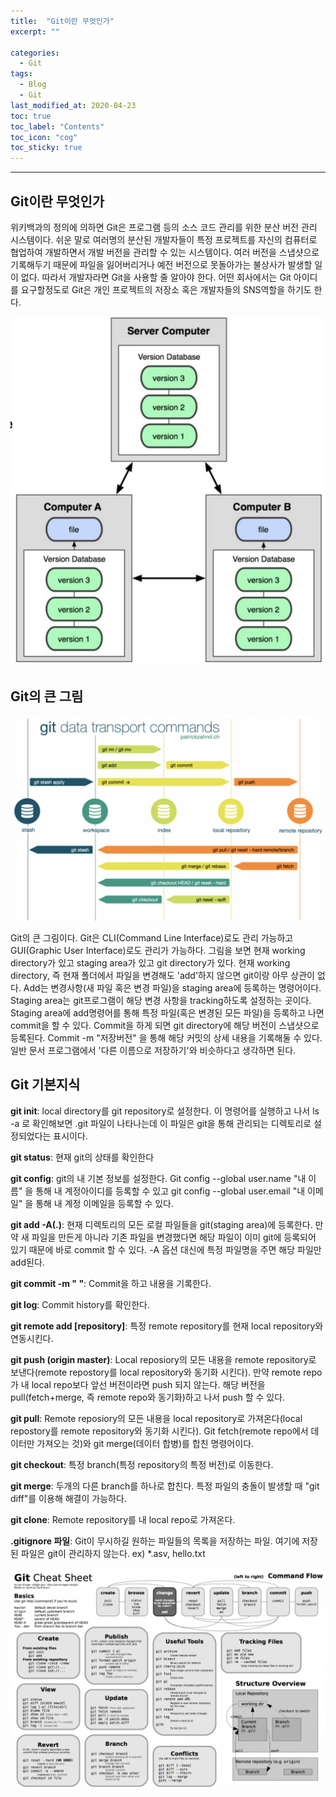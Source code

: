 ```yaml
---
title:  "Git이란 무엇인가"
excerpt: ""

categories:
  - Git
tags:
  - Blog
  - Git
last_modified_at: 2020-04-23 
toc: true
toc_label: "Contents"
toc_icon: "cog"
toc_sticky: true
---
```


---
## Git이란 무엇인가

위키백과의 정의에 의하면 Git은 프로그램 등의 소스 코드 관리를 위한 분산 버전 관리 시스템이다. 쉬운 말로 여러명의 분산된 개발자들이 특정 프로젝트를 자신의 컴퓨터로 협업하여 개발하면서 개발 버전을 관리할 수 있는 시스템이다. 여러 버전을 스냅샷으로 기록해두기 때문에 파일을 잃어버리거나 예전 버전으로 못돌아가는 불상사가 발생할 일이 없다. 따라서 개발자라면 Git을 사용할 줄 알아야 한다. 어떤 회사에서는 Git 아이디를 요구할정도로 Git은 개인 프로젝트의 저장소 혹은 개발자들의 SNS역할을 하기도 한다. 



![git1](/assets/images/git1.jpg)



## Git의 큰 그림

![git2](/assets/images/git2.jpg)

Git의 큰 그림이다. Git은 CLI(Command Line Interface)로도 관리 가능하고 GUI(Graphic User Interface)로도 관리가 가능하다. 그림을 보면 현재 working directory가 있고 staging area가 있고 git directory가 있다. 현재 working directory, 즉 현재 폴더에서 파일을 변경해도 'add'하지 않으면 git이랑 아무 상관이 없다. Add는 변경사항(새 파일 혹은 변경 파일)을 staging area에 등록하는 명령어이다. Staging area는 git프로그램이 해당 변경 사항을 tracking하도록 설정하는 곳이다. Staging area에 add명령어를 통해 특정 파일(혹은 변경된 모든 파일)을 등록하고 나면 commit을 할 수 있다. Commit을 하게 되면 git directory에 해당 버전이 스냅샷으로 등록된다. Commit -m "저장버전" 을 통해 해당 커밋의 상세 내용을 기록해둘 수 있다. 일반 문서 프로그램에서 '다른 이름으로 저장하기'와 비슷하다고 생각하면 된다.  

## Git 기본지식

**git init**: local directory를 git repository로 설정한다. 이 명령어를 실행하고 나서 ls -a 로 확인해보면 .git 파일이 나타나는데 이 파일은 git을 통해 관리되는 디렉토리로 설정되었다는 표시이다. 

**git status**: 현재 git의 상태를 확인한다

**git config**: git의 내 기본 정보를 설정한다. Git config --global user.name "내 이름" 을 통해 내 계정아이디를 등록할 수 있고  git config --global user.email "내 이메일" 을 통해 내 계정 이메일을 등록할 수 있다.   

**git add -A(.)**: 현재 디렉토리의 모든 로컬 파일들을 git(staging area)에 등록한다. 만약 새 파일을 만든게 아니라 기존 파일을 변경했다면 해당 파일이 이미 git에 등록되어 있기 때문에 바로 commit 할 수 있다. -A 옵션 대신에 특정 파일명을 주면 해당 파일만 add된다.  

**git commit -m " "**: Commit을 하고 내용을 기록한다.

**git log**: Commit history를 확인한다.

**git remote add [repository]**: 특정 remote repository를 현재 local repository와 연동시킨다. 

**git push (origin master)**: Local reposiory의 모든 내용을 remote repository로 보낸다(remote repostory를 local repository와 동기화 시킨다). 만약 remote repo가 내 local repo보다 앞선 버전이라면 push 되지 않는다. 해당 버전을 pull(fetch+merge, 즉 remote repo와 동기화)하고 나서 push 할 수 있다. 

**git pull**: Remote reposiory의 모든 내용을 local repository로 가져온다(local repostory를 remote repository와 동기화 시킨다). Git fetch(remote repo에서 데이터만 가져오는 것)와 git merge(데이터 합병)를 합친 명령어이다. 

**git checkout**: 특정 branch(특정 repository의 특정 버전)로 이동한다. 

**git merge**: 두개의 다른 branch를 하나로 합친다. 특정 파일의 충돌이 발생할 때 "git diff"를 이용해 해결이 가능하다. 

**git clone**: Remote repository를 내 local repo로 가져온다. 

**.gitignore 파일**: Git이 무시하길 원하는 파일들의 목록을 저장하는 파일. 여기에 저장된 파일은 git이 관리하지 않는다. ex) *.asv, hello.txt

![gitother](/assets/images/gitother.jpg)








